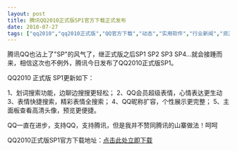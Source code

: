 ```yaml
---
layout: post
title: 腾讯QQ2010正式版SP1官方下载正式发布		
date: 2010-07-27
tags: ["qq2010","qq2010正式版","QQ官方下载","动态","实用软件","行业新闻","资源"]
---
```


腾讯QQ也沾上了"SP"的风气了，继正式版之后SP1 SP2 SP3 SP4...就会接踵而来，相信这次也不例外，腾讯今日发布了QQ2010正式版SP1。

QQ2010 正式版 SP1更新如下：

1、划词搜索功能，边聊边搜搜更轻松；
2、QQ会员超级表情，心情表达更生动
3、表情快捷搜索，精彩表情全搜索；
4、QQ昵称扩容，个性展示更完整；
5、主面板查看高清头像，预览更便捷。

QQ一直在进步，支持QQ，支持腾讯，但是我并不赞同腾讯的山寨做法！呵呵

QQ2010正式版SP1官方下载地址：<a href="http://dl_dir.qq.com/qqfile/qq/QQ2010/QQ2010.exe" target="_blank">点击此处立即下载</a>		